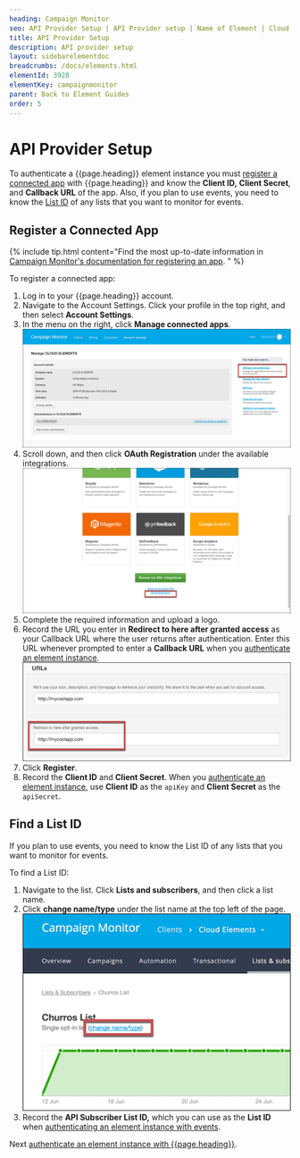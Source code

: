 ```yaml
---
heading: Campaign Monitor
seo: API Provider Setup | API Provider setup | Name of Element | Cloud Elements API Docs
title: API Provider Setup
description: API provider setup
layout: sidebarelementdoc
breadcrumbs: /docs/elements.html
elementId: 3928
elementKey: campaignmonitor
parent: Back to Element Guides
order: 5
---
```


# API Provider Setup

To authenticate a {{page.heading}} element instance you must [register a connected app](#register-a-connected-app) with {{page.heading}} and know the **Client ID,** **Client Secret**, and **Callback URL** of the app. Also, if you plan to use events, you need to know the [List ID](#find-a-list-id) of any lists that you want to monitor for events.

## Register a Connected App

{% include tip.html content="Find the most up-to-date information in <a href=https://www.campaignmonitor.com/api/getting-started/>Campaign Monitor's documentation for registering an app</a>.  " %}

To register a connected app:

1. Log in to your {{page.heading}} account.
1. Navigate to the Account Settings. Click your profile in the top right, and then select **Account Settings**.
2. In the menu on the right, click **Manage connected apps**.
![Manage Connected Apps](img/connected-apps.png)
2. Scroll down, and then click **OAuth Registration** under the available integrations.
![OAuth Registration](img/oauth-reg.png)
3. Complete the required information and upload a logo.
4. Record the URL you enter in **Redirect to here after granted access** as your Callback URL where the user returns after authentication. Enter this URL whenever prompted to enter a **Callback URL** when you [authenticate an element instance](authenticate.html).
![Callback URL](img/callback-url.png)
6. Click **Register**.
7. Record the  **Client ID** and **Client Secret**. When you [authenticate an element instance](authenticate.html), use **Client ID** as the `apiKey` and **Client Secret** as the `apiSecret`.

## Find a List ID

If you plan to use events, you need to know the List ID of any lists that you want to monitor for events.

To find a List ID:

1. Navigate to the list. Click **Lists and subscribers**, and then click a list name.
2. Click **change name/type** under the list name at the top left of the page.
![change name/type](img/change-name.png)
3. Record the **API Subscriber List ID,** which you can use as the **List ID** when [authenticating an element instance with events](events.html).


Next [authenticate an element instance with {{page.heading}}](authenticate.html).

